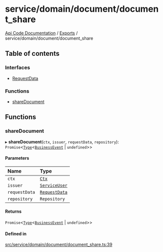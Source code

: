 # service/domain/document/document\_share
 
[Api Code Documentation](../README.md) / [Exports](../modules.md) / service/domain/document/document\_share

## Table of contents

### Interfaces

- [RequestData](../interfaces/service_domain_document_document_share.RequestData.md)

### Functions

- [shareDocument](service_domain_document_document_share.md#sharedocument)

## Functions

### shareDocument

▸ **shareDocument**(`ctx`, `issuer`, `requestData`, `repository`): `Promise`<[`Type`](result.md#type)<[`BusinessEvent`](service_domain_business_event.md#businessevent) \| `undefined`\>\>

#### Parameters

| Name | Type |
| :------ | :------ |
| `ctx` | [`Ctx`](../interfaces/lib_ctx.Ctx.md) |
| `issuer` | [`ServiceUser`](../interfaces/service_domain_organization_service_user.ServiceUser.md) |
| `requestData` | [`RequestData`](../interfaces/service_domain_document_document_share.RequestData.md) |
| `repository` | `Repository` |

#### Returns

`Promise`<[`Type`](result.md#type)<[`BusinessEvent`](service_domain_business_event.md#businessevent) \| `undefined`\>\>

#### Defined in

[src/service/domain/document/document_share.ts:39](https://github.com/openkfw/TruBudget/blob/a06c11b/api/src/service/domain/document/document_share.ts#L39)
